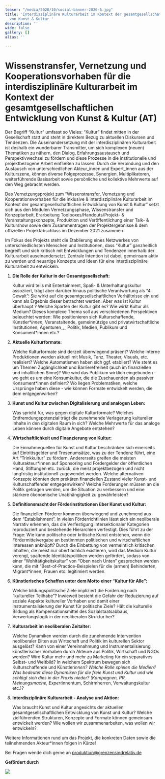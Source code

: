 ```yaml
---
teaser: "/media/2020/10/social-banner-2020-5.jpg"
title: 'Interdisziplinäre Kulturarbeit im Kontext der gesamtgesellschaftlichen Entwicklung
  von Kunst & Kultur '
description: ''
wide: false
gallery: []
alias: ''

---
```

# Wissenstransfer, Vernetzung und Kooperationsvorhaben für die interdisziplinäre Kulturarbeit im Kontext der gesamtgesellschaftlichen Entwicklung von Kunst & Kultur (AT)

Der Begriff “Kultur” umfasst so Vieles: “Kultur” findet mitten in der Gesellschaft statt und steht in direktem Bezug zu aktuellen Diskursen und Tendenzen. Die Auseinandersetzung mit der interdisziplinären Kulturarbeit ist deshalb ein wunderbarer Transmitter, um sich komplexen (neuen) Thematiken zu nähern, den Dialog, Erfahrungsaustausch und Perspektivwechsel zu fördern und diese Prozesse in die institutionelle und projektbezogene Arbeit einfließen zu lassen. Durch die Verbindung und den Austausch von unterschiedlichen Akteur_innen und Expert_innen aus der Kulturszene, können diverse Folgeprozesse, Synergien, Multiplikatoren, weiterführende Basisarbeit sowie persönliche und kollektive Mehrwerte auf den Weg gebracht werden.

Das Vernetzungsprojekt zum “Wissenstransfer, Vernetzung und Kooperationsvorhaben für die inklusive & interdisziplinäre Kulturarbeit im Kontext der gesamtgesellschaftlichen Entwicklung von Kunst & Kultur” setzt sich aus den Modulen Vernetzungsphase, Wissenstransfer und Konzeptarbeit, Erarbeitung Toolboxes/Handouts/Projekt- & Veranstaltungskonzepte, Produktion und Veröffentlichung einer Talk- & Kulturshow sowie dem Zusammentragen der Projektergebnisse & dem offiziellen Projektabschluss im Dezember 2021 zusammen.

Im Fokus des Projekts steht die Etablierung eines Netzwerkes von unterschiedlichsten Menschen und Institutionen, dass “Kultur” ganzheitlich begreift und sich kritisch mit Entwicklungen und Tendenzen innerhalb der Kulturarbeit auseinandersetzt. Zentrale Intention ist dabei, gemeinsam aktiv zu werden und neuartige Konzepte und Ideen für eine interdisziplinäre Kulturarbeit zu entwickeln.

1. **Die Rolle der Kultur in der Gesamtgesellschaft:**

   Kultur wird teils mit Entertainment, Spaß- & Unterhaltungskultur assoziiert, trägt aber darüber hinaus politische Verantwortung als “4. Gewalt”: Sie wirkt auf die gesamtgesellschaftlichen Verhältnisse ein und kann als Ergebnis dieser betrachtet werden. Aber was ist Kultur überhaupt ? Welche Sparten der Kultur gibt es? Wie wirkt Kultur als Medium? Dieses komplexe Thema soll aus verschiedenen Perspektiven beleuchtet werden: Wie positionieren sich Kulturschaffende, Künstler*_innen,_ Veranstaltende, gemeinnützige und privatwirtschaftliche Institutionen, Agenturen_,_ Politik, Medien, Publikum und Konsument*innen etc.?
2. **Aktuelle Kulturformate:**

   Welche Kulturformate sind derzeit überwiegend präsent? Welche interne Produktionen werden aktuell mit Musik, Tanz, Theater, Visuals, etc. realisiert? Welche Automatismen haben sich ggf. etabliert? Wie steht es um Themen Zugänglichkeit und Barrierefreiheit (auch im finanziellen und inhaltlichen Sinne)? Wie wird das Publikum wirklich eingebunden - wo geht es um eine Konsumkultur, die die Zuschauenden als passiver Konsument*innen definiert? Wo liegen Problematiken, welche Ursprünge haben diese - wie können Formate entwickelt werden, die dem entgegenwirken?
3. **Kunst und Kultur zwischen Digitalisierung und analogen Leben:**

   Was spricht für, was gegen digitale Kulturformate? Welches Entfremdungspotenzial trägt die zunehmende Verlagerung kultureller Inhalte in den digitalen Raum in sich? Welche Mehrwerte für das analoge Leben können durch digitale Angebote entstehen?
4. **Wirtschaftlichkeit und Finanzierung von Kultur:**

   Die Einnahmequellen für Kunst und Kultur beschränken sich einerseits auf Eintrittsgelder und Tresenumsätze, was zu der Tendenz führt, eine Art “Trinkkultur” zu fördern. Andererseits greifen die meisten Kulturakteur*innen auf Sponsoring und Fördergelder der öffentlichen Hand, Stiftungen etc. zurück, die meist projektbezogen und nicht langfristig institutionell zugewendet werden. Welche alternativen Konzepte könnten dem prekären finanziellen Zustand vieler Kunst- und Kulturschaffender entgegenwirken? Welche Forderungen müssen an die Politik getragen werden, um die Situation zu verbessern und eine stärkere ökonomische Unabhängigkeit zu gewährleisten?
5. **Definitionsmacht der Förderinstitutionen über Kunst und Kultur:**

   Die finanziellen Förderer kommen überwiegend und zunehmend aus dem “Establishment”. In vielen Förderrichtlinien lässt sich ein neoliberale Narrativ erkennen, das die Verfestigung intersektionaler Kategorien reproduziert und bestehende Hierarchien verfestigt. Dies führt zu der Frage: Wie kann politische oder kritische Kunst entstehen, wenn die Fördermittelvergabe an bestimmten politischen und wirtschaftlichen Interessen anknüpft? Durch die Einbettung von vermeintlich kritischen Inhalten, die meist nur oberflächlich existieren, wird das Medium Kultur verengt, spaltende Identitätspolitiken werden gefördert, sodass von einer “Wohltätigkeitskultur” von “Oben nach Unten” gesprochen werden kann, die mit “Best-of-Practice-Beispielen für die (armen) Behinderten, Migrant*innen, Frauen etc. legitimiert werden.
6. **Künstlerisches Schaffen unter dem Motto einer “Kultur für Alle”:**

   Welche bildungspolitische Ziele impliziert die Forderung nach “kultureller Teilhabe”? Inwieweit besteht die Gefahr der Reduzierung auf soziale Aspekte kultureller Vorhaben und damit einer Instrumentalisierung der Kunst für politische Ziele? Hält die kulturelle Bildung als Kompensationsmittel des Sozialstaatsabbaus, Verwertungslogik in der neoliberalen Struktur her?
7. **Kulturarbeit im neoliberalen Zeitalter:**

   Welche Dynamiken werden durch die zunehmende Intervention neoliberaler Eliten aus Wirtschaft und Politik im kulturellen Sektor ausgelöst? Kann von einer Vereinnahmung und Instrumentalisierung künstlerischer Vorhaben durch Akteure aus Politik, Wirtschaft und NGOs werden? Wird Kultur mehr und mehr zu Marketing für ein separatives Selbst- und Weltbild? In welchem Spektrum bewegen sich Kulturschaffende und Künstler*innen? Welche Rolle spielen die Medien? Was bedeutet diese Dynamiken für die freie Kunst und Kultur und wie schlägt sich dies in der Praxis nieder? (Kampagnen, PR, Meinungsmache, Expert*innentum, Schirmherren, Verwaltungskultur etc.)?
8. **Interdisziplinäre Kulturarbeit - Analyse und Aktion:**

   Was braucht Kunst und Kultur angesichts der aktuellen gesamtgesellschaftlichen Entwicklung von Kunst und Kultur? Welche zielführenden Strukturen, Konzepte und Formate können gemeinsam entwickelt werden? Wie wollen wir zusammenarbeiten, was wollen wir entwickeln?

Weitere Informationen rund um das Projekt, die konkreten Daten sowie die teilnehmenden Akteur*innen folgen in Kürze!

Bei Fragen wende dich gerne an produktion@grenzensindrelativ.de

**Gefördert durch**

![](/media/2021/07/banner-forder-fonds-soziokultur.jpg)